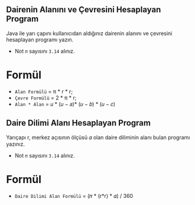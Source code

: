 ## Dairenin Alanını ve Çevresini Hesaplayan Program

Java ile yarı çapını kullanıcıdan aldığınız dairenin alanını ve çevresini hesaplayan programı yazın.
- Not `𝜋` sayısını `3.14` alınız.

# Formül

- `Alan Formülü` = π * r * r;
- `Çevre Formülü` = 2 * π * r;
- `Alan * Alan` = 𝑢 * (𝑢 − 𝑎)* (𝑢 − 𝑏) * (𝑢 − 𝑐)


## Daire Dilimi Alanı Hesaplayan Program
Yarıçapı r, merkez açısının ölçüsü 𝛼 olan daire diliminin alanı bulan programı yazınız.

- Not `𝜋` sayısını `3.14` alınız.

# Formül

- `Daire Dilimi Alan Formülü` = (𝜋 * (r*r) * 𝛼) / 360 